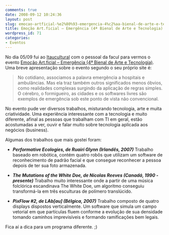 ```yaml
---
comments: true
date: 2008-09-12 10:24:36
layout: post
slug: emocao-artficial-%e2%80%93-emergencia-4%c2%aa-bienal-de-arte-e-tecnologia
title: Emoção Art.ficial – Emergência (4ª Bienal de Arte e Tecnologia)
wordpress_id: 71
categories:
- Eventos
---
```


No dia 05/09 fui ao [Itaucultural](http://www.itaucultural.org.br) com o pessoal da facul para vermos o evento [Emoção Art.ficial – Emergência (4ª Bienal de Arte e Tecnologia)](http://www.itaucultural.org.br/index.cfm?cd_pagina=2825). Uma breve apresentação sobre o evento segundo o seu próprio site é:


> No cotidiano, associamos a palavra emergência a hospitais e ambulâncias. Mas ela traz também outros significados menos óbvios, como realidades complexas surgindo da aplicação de regras simples. O cérebro, o formigueiro, as cidades e os softwares livres são exemplos de emergência sob este ponto de vista não convencional.


No evento pude ver diversos trabalhos, misturando tecnologia, arte e muita criatividade. Uma experiência interessante com a tecnologia e muito diferente, afinal as pessoas que trabalham com TI em geral, estão acostumadas a ver, ouvir e falar muito sobre tecnologia aplicada aos negócios (business).

Algumas dos trabalhos que mais gostei foram:

	
  * **_Performative Ecologies, de Ruairi Glynn (Irlandês, 2007)_**
Trabalho baseado em robótica, contém quatro robôs que utilizam um software de reconhecimento de padrão facial e que consegue reconhecer a pessoa depois de ter sua foto armazenada.

	
  * **_The Mutations of the White Doe, de Nicolas Reeves (Canadá, 1990 - presente)_**
Trabalho muito interessante onde a partir de uma música folclórica escandinava The White Doe, um algoritmo conseguiu transformá-la em três esculturas de polímero translúcido.

	
  * _**PixFlow #2, de LAb[au] (Bélgica, 2007)**_
Trabalho composto de quatro displays dispostos verticalmente. Um software que simula um campo vetorial em que partículas fluem conforme a evolução de sua densidade tomando caminhos imprevisíveis e formando ramificações bem legais.

Fica aí a dica para um programa diferente. ;)